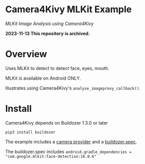 Camera4Kivy MLKit Example
==========================

*MLKit Image Analysis using Camera4Kivy*

**2023-11-13 This repository is archived.**

# Overview

Uses MLKit to detect to detect face, eyes, mouth.

MLKit is available on Android ONLY.

Illustrates using Camera4Kivy's `analyse_imageproxy_callback()`.

# Install

Camera4Kivy depends on Buildozer 1.3.0 or later

`pip3 install buildozer`

The example includes a [camera provider](https://github.com/Android-for-Python/camera4kivy#android-camera-provider) and a [buildozer.spec](https://github.com/Android-for-Python/camera4kivy#buildozerspec).

The buildozer.spec includes `android.gradle_dependencies = "com.google.mlkit:face-detection:16.0.6"`
